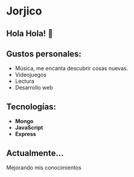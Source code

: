 # Jorjico
## Hola Hola! 👋

## Gustos personales:

- Música, me encanta descubrir cosas nuevas.
- Videojuegos
- Lectura
- Desarrollo web

## Tecnologías:
- **Mongo**
- **JavaScript**
- **Express**

## Actualmente...
Mejorando mis conocimientos
